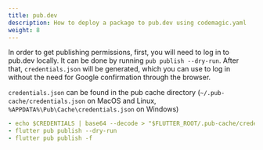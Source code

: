 ```yaml
---
title: pub.dev
description: How to deploy a package to pub.dev using codemagic.yaml
weight: 8
---
```


In order to get publishing permissions, first, you will need to log in to pub.dev locally. It can be done by running `pub publish --dry-run`.
After that, `credentials.json` will be generated, which you can use to log in without the need for Google confirmation through the browser.

`credentials.json` can be found in the pub cache directory (`~/.pub-cache/credentials.json` on MacOS and Linux, `%APPDATA%\Pub\Cache\credentials.json` on Windows)

```yaml
- echo $CREDENTIALS | base64 --decode > "$FLUTTER_ROOT/.pub-cache/credentials.json"
- flutter pub publish --dry-run
- flutter pub publish -f
```